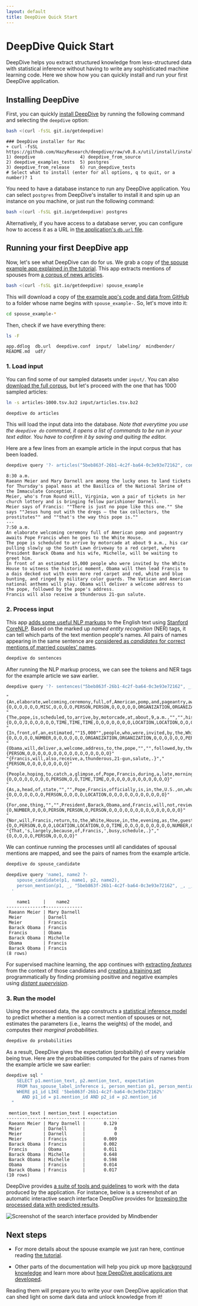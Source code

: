 ```yaml
---
layout: default
title: DeepDive Quick Start
---
```


# DeepDive Quick Start

DeepDive helps you extract structured knowledge from less-structured data with statistical inference without having to write any sophisticated machine learning code.
Here we show how you can quickly install and run your first DeepDive application.


## Installing DeepDive

First, you can quickly [install DeepDive](installation.md) by running the following command and selecting the `deepdive` option:

```bash
bash <(curl -fsSL git.io/getdeepdive)
```

```
### DeepDive installer for Mac
+ curl -fsSL https://github.com/HazyResearch/deepdive/raw/v0.8.x/util/install/install.Mac.sh
1) deepdive                 4) deepdive_from_source
2) deepdive_examples_tests  5) postgres
3) deepdive_from_release    6) run_deepdive_tests
# Select what to install (enter for all options, q to quit, or a number)? 1
```


You need to have a database instance to run any DeepDive application.
You can select `postgres` from DeepDive's installer to install it and spin up an instance on you machine, or just run the following command:

```bash
bash <(curl -fsSL git.io/getdeepdive) postgres
```

Alternatively, if you have access to a database server, you can configure how to access it as a URL in [the application's `db.url` file](deepdiveapp.md#db-url).



## Running your first DeepDive app

Now, let's see what DeepDive can do for us.
We grab a copy of [the spouse example app explained in the tutorial](example-spouse.md).
This app extracts mentions of spouses from [a corpus of news articles][corpus].

[corpus]: http://research.signalmedia.co/newsir16/signal-dataset.html "The Signal Media One-Million News Articles Dataset"

```bash
bash <(curl -fsSL git.io/getdeepdive) spouse_example
```

This will download a copy of [the example app's code and data from GitHub](../examples/spouse/) to a folder whose name begins with `spouse_example-`.
So, let's move into it:

```bash
cd spouse_example-*
```

Then, check if we have everything there:

```bash
ls -F
```
```
app.ddlog  db.url  deepdive.conf  input/  labeling/  mindbender/  README.md  udf/
```

### 1. Load input

You can find some of our sampled datasets under `input/`.
You can also [download the full corpus][corpus], but let's proceed with the one that has 1000 sampled articles:

```bash
ln -s articles-1000.tsv.bz2 input/articles.tsv.bz2
```
```bash
deepdive do articles
```

This will load the input data into the database.
*Note that everytime you use the `deepdive do` command, it opens a list of commands to be run in your text editor. You have to confirm it by saving and quiting the editor.*

Here are a few lines from an example article in the input corpus that has been loaded.

```bash
deepdive query '?- articles("5beb863f-26b1-4c2f-ba64-0c3e93e72162", content).' format=csv | grep -v '^$' | tail -n +16 | head
```
```
8:30 a.m.
Raeann Meier and Mary Darnell are among the lucky ones to land tickets for Thursday's papal mass at the Basilica of the National Shrine of the Immaculate Conception.
Meier, who's from Round Hill, Virginia, won a pair of tickets in her church lottery and is bringing fellow parishioner Darnell.
Meier says of Francis: ""There is just no pope like this one."" She says ""Jesus hung out with the dregs — the tax collectors, the prostitutes"" and ""that's the way this pope is.""
---
7:50 a.m.
An elaborate welcoming ceremony full of American pomp and pageantry awaits Pope Francis when he goes to the White House.
The pope is scheduled to arrive by motorcade at about 9 a.m., his car pulling slowly up the South Lawn driveway to a red carpet, where President Barack Obama and his wife, Michelle, will be waiting to greet him.
In front of an estimated 15,000 people who were invited by the White House to witness the historic moment, Obama will then lead Francis to a dais decked out with even more red carpet and red, white and blue bunting, and ringed by military color guards. The Vatican and American national anthems will play. Obama will deliver a welcome address to the pope, followed by the pope's address.
Francis will also receive a thunderous 21-gun salute.
```

<!--
<todo>find a better doc_id to show here, that contains well known people in the same sentence</todo>
-->

### 2. Process input

This app [adds some useful NLP markups](example-spouse.md#1-2-adding-nlp-markups) to the English text using [Stanford CoreNLP](http://stanfordnlp.github.io/CoreNLP/).
Based on the marked up *named entity recognition* (NER) tags, it can tell which parts of the text mention people's names.
All pairs of names appearing in the same sentence are [considered as *candidates* for correct mentions of married couples' names](example-spouse.md#1-3-extracting-candidate-relation-mentions).

```bash
deepdive do sentences
```

After running the NLP markup process, we can see the tokens and NER tags for the example article we saw earlier.

```bash
deepdive query '?- sentences("5beb863f-26b1-4c2f-ba64-0c3e93e72162", _, _, tokens, _, _, ner_tags, _, _, _).' format=csv | grep PERSON | tail
```
```
"{An,elaborate,welcoming,ceremony,full,of,American,pomp,and,pageantry,awaits,Pope,Francis,when,he,goes,to,the,White,House,.}","{O,O,O,O,O,O,MISC,O,O,O,O,PERSON,PERSON,O,O,O,O,O,ORGANIZATION,ORGANIZATION,O}"
"{The,pope,is,scheduled,to,arrive,by,motorcade,at,about,9,a.m.,"","",his,car,pulling,slowly,up,the,South,Lawn,driveway,to,a,red,carpet,"","",where,President,Barack,Obama,and,his,wife,"","",Michelle,"","",will,be,waiting,to,greet,him,.}","{O,O,O,O,O,O,O,O,O,TIME,TIME,TIME,O,O,O,O,O,O,O,LOCATION,LOCATION,O,O,O,O,O,O,O,O,PERSON,PERSON,O,O,O,O,PERSON,O,O,O,O,O,O,O,O}"
"{In,front,of,an,estimated,""15,000"",people,who,were,invited,by,the,White,House,to,witness,the,historic,moment,"","",Obama,will,then,lead,Francis,to,a,dais,decked,out,with,even,more,red,carpet,and,red,"","",white,and,blue,bunting,"","",and,ringed,by,military,color,guards,.}","{O,O,O,O,O,NUMBER,O,O,O,O,O,O,ORGANIZATION,ORGANIZATION,O,O,O,O,O,O,PERSON,O,O,O,PERSON,O,O,O,O,O,O,O,O,O,O,O,O,O,O,O,O,O,O,O,O,O,O,O,O,O}"
"{Obama,will,deliver,a,welcome,address,to,the,pope,"","",followed,by,the,pope,'s,address,.}","{PERSON,O,O,O,O,O,O,O,O,O,O,O,O,O,O,O,O}"
"{Francis,will,also,receive,a,thunderous,21-gun,salute,.}","{PERSON,O,O,O,O,O,O,O,O}"
"{People,hoping,to,catch,a,glimpse,of,Pope,Francis,during,a,late,morning,parade,are,lining,up,for,a,coveted,spot,along,the,route,.}","{O,O,O,O,O,O,O,O,PERSON,O,O,TIME,TIME,O,O,O,O,O,O,O,O,O,O,O,O}"
"{As,a,head,of,state,"","",Pope,Francis,officially,is,in,the,U.S.,on,what,'s,known,as,a,``,state,visit,.,''}","{O,O,O,O,O,O,O,PERSON,O,O,O,O,LOCATION,O,O,O,O,O,O,O,O,O,O,O}"
"{For,one,thing,"","",President,Barack,Obama,and,Francis,will,not,review,the,troops,"","",as,presidents,do,with,other,visiting,leaders,.}","{O,NUMBER,O,O,O,PERSON,PERSON,O,PERSON,O,O,O,O,O,O,O,O,O,O,O,O,O,O}"
"{Nor,will,Francis,return,to,the,White,House,in,the,evening,as,the,guest,at,a,lavish,state,dinner,"","",one,of,the,highlights,of,most,state,visits,.}","{O,O,PERSON,O,O,O,LOCATION,LOCATION,O,O,TIME,O,O,O,O,O,O,O,O,O,NUMBER,O,O,O,O,O,O,O,O}"
"{That,'s,largely,because,of,Francis,',busy,schedule,.}","{O,O,O,O,O,PERSON,O,O,O,O}"
```


We can continue running the processes until all candidates of spousal mentions are mapped, and see the pairs of names from the example article.

```bash
deepdive do spouse_candidate
```
```bash
deepdive query 'name1, name2 ?-
    spouse_candidate(p1, name1, p2, name2),
    person_mention(p1, _, "5beb863f-26b1-4c2f-ba64-0c3e93e72162", _, _, _).
  '
```
```
    name1     |    name2
--------------+--------------
 Raeann Meier | Mary Darnell
 Meier        | Darnell
 Meier        | Francis
 Barack Obama | Francis
 Francis      | Obama
 Barack Obama | Michelle
 Obama        | Francis
 Barack Obama | Francis
(8 rows)
```

For supervised machine learning, the app continues with [extracting *features*](example-spouse.md#1-4-extracting-features-for-each-candidate) from the context of those candidates and [creating a training set](example-spouse.md#3-learning-and-inference-model-specification) programmatically by finding promising positive and negative examples using [*distant supervision*](distant_supervision.md).

### 3. Run the model

Using the processed data, the app constructs a [statistical inference model](inference.md) to predict whether a mention is a correct mention of spouses or not, estimates the parameters (i.e., learns the weights) of the model, and computes their *marginal probabilities*.

```bash
deepdive do probabilities
```

As a result, DeepDive gives the expectation (probability) of every variable being true.
Here are the probabilities computed for the pairs of names from the example article we saw earlier:

```bash
deepdive sql "
    SELECT p1.mention_text, p2.mention_text, expectation
    FROM has_spouse_label_inference i, person_mention p1, person_mention p2
    WHERE p1_id LIKE '5beb863f-26b1-4c2f-ba64-0c3e93e72162%'
      AND p1_id = p1.mention_id AND p2_id = p2.mention_id
  "
```
<!-- TODO switch to DDlog once it gets access to inference results -->
```
 mention_text | mention_text | expectation
--------------+--------------+-------------
 Raeann Meier | Mary Darnell |       0.129
 Meier        | Darnell      |           0
 Meier        | Darnell      |           0
 Meier        | Francis      |       0.009
 Barack Obama | Francis      |       0.002
 Francis      | Obama        |       0.011
 Barack Obama | Michelle     |       0.648
 Barack Obama | Michelle     |       0.598
 Obama        | Francis      |       0.014
 Barack Obama | Francis      |       0.017
(10 rows)
```

DeepDive provides [a suite of tools and guidelines](development-cycle.md#3-evaluate-debug) to work with the data produced by the application.
For instance, below is a screenshot of an automatic interactive search interface DeepDive provides for [browsing the processed data with predicted results](browsing.md).

![Screenshot of the search interface provided by Mindbender](images/browsing_results.png)



## Next steps

* For more details about the spouse example we just ran here, continue reading [the tutorial](example-spouse.md).

* Other parts of the documentation will help you pick up more [background knowledge](index.md#background-reading) and learn more about [how DeepDive applications are developed](development-cycle.md).

Reading them will prepare you to write your own DeepDive application that can shed light on some dark data and unlock knowledge from it!
